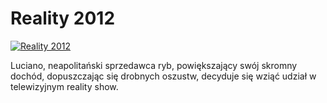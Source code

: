 Reality 2012 
=============
[![Reality 2012 ](http://vidos.pl/images/player.gif)](http://vidos.pl/reality-2012)

 Luciano, neapolitański sprzedawca ryb, powiększający swój skromny dochód, dopuszczając się drobnych oszustw, decyduje się wziąć udział w telewizyjnym reality show.
